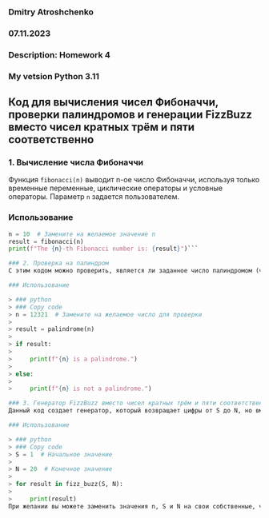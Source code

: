 ### Dmitry Atroshchenko
### 07.11.2023
### Description: Homework 4
### My vetsion Python 3.11

## Код для вычисления чисел Фибоначчи, проверки палиндромов и генерации FizzBuzz вместо чисел кратных трём и пяти соответственно

### 1. Вычисление числа Фибоначчи
Функция `fibonacci(n)` выводит n-ое число Фибоначчи, используя только временные переменные, циклические операторы и условные операторы. Параметр `n` задается пользователем.

### Использование

```python
n = 10  # Замените на желаемое значение n
result = fibonacci(n) 
print(f"The {n}-th Fibonacci number is: {result}")```

### 2. Проверка на палиндром
С этим кодом можно проверить, является ли заданное число палиндромом (читается слева направо и справа налево одинаково). Число должно быть положительным целым числом произвольной длины, и задача выполняется без конвертации числа в строку или другие преобразования.

### Использование

> ### python
> ### Copy code
> n = 12321  # Замените на желаемое число для проверки
> 
> result = palindrome(n)
> 
> if result:
> 
>     print(f"{n} is a palindrome.")
> 
> else:
> 
>     print(f"{n} is not a palindrome.")

### 3. Генератор FizzBuzz вместо чисел кратных трём и пяти соответственно
Данный код создает генератор, который возвращает цифры от S до N, но вместо чисел, кратных 3, выводит "Fizz", вместо чисел, кратных 5, выводит "Buzz", а вместо чисел, одновременно кратных и 3 и 5, выводит "FizzBuzz".

### Использование

> ### python
> ### Copy code
> S = 1  # Начальное значение
> 
> N = 20  # Конечное значение
> 
> for result in fizz_buzz(S, N):
> 
>     print(result)
При желании вы можете заменить значения n, S и N на свои собственные, чтобы выполнить соответствующие вычисления и проверки.
